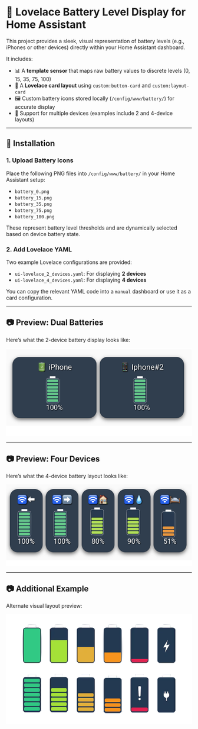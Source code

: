 # 🔋 Lovelace Battery Level Display for Home Assistant

This project provides a sleek, visual representation of battery levels (e.g., iPhones or other devices) directly within your Home Assistant dashboard.

It includes:

- 📊 A **template sensor** that maps raw battery values to discrete levels (0, 15, 35, 75, 100)
- 🧱 A **Lovelace card layout** using `custom:button-card` and `custom:layout-card`
- 🖼️ Custom battery icons stored locally (`/config/www/battery/`) for accurate display
- 📱 Support for multiple devices (examples include 2 and 4-device layouts)

---

## 🔧 Installation

### 1. Upload Battery Icons

Place the following PNG files into `/config/www/battery/` in your Home Assistant setup:

- `battery_0.png`
- `battery_15.png`
- `battery_35.png`
- `battery_75.png`
- `battery_100.png`

These represent battery level thresholds and are dynamically selected based on device battery state.

### 2. Add Lovelace YAML

Two example Lovelace configurations are provided:

- `ui-lovelace_2_devices.yaml`: For displaying **2 devices**
- `ui-lovelace_4_devices.yaml`: For displaying **4 devices**

You can copy the relevant YAML code into a `manual` dashboard or use it as a card configuration.

---

## 📷 Preview: Dual Batteries

Here’s what the 2-device battery display looks like:

![Battery Preview (2 Devices)](./screenshot.png)

---

## 📷 Preview: Four Devices

Here’s what the 4-device battery layout looks like:

![Battery Preview (4 Devices)](./screenshot_3.png)

---

## 📷 Additional Example

Alternate visual layout preview:

![Battery Preview Example](./screenshot_2.png)
